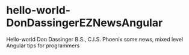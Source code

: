 # hello-world-DonDassingerEZNewsAngular
Hello-world Don Dassinger B.S., C.I.S. Phoenix  some news, mixed level Angular tips for programmers

